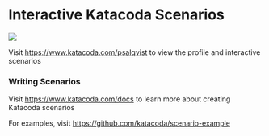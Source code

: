 # Interactive Katacoda Scenarios

[![](http://shields.katacoda.com/katacoda/psalqvist/count.svg)](https://www.katacoda.com/psalqvist "Get your profile on Katacoda.com")

Visit https://www.katacoda.com/psalqvist to view the profile and interactive scenarios

### Writing Scenarios
Visit https://www.katacoda.com/docs to learn more about creating Katacoda scenarios

For examples, visit https://github.com/katacoda/scenario-example

